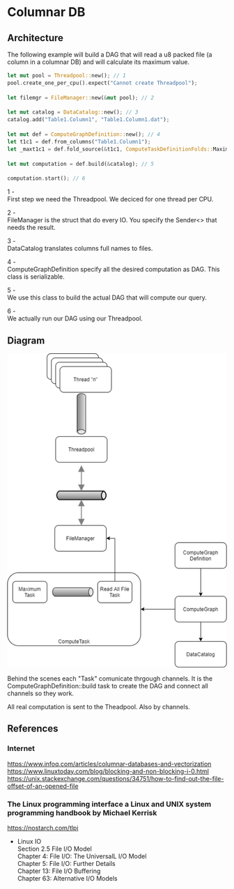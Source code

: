 # Columnar DB

## Architecture

The following example will build a DAG that will read a u8 packed file (a column in a columnar DB) and will calculate its maximum value.

```rust
let mut pool = Threadpool::new(); // 1
pool.create_one_per_cpu().expect("Cannot create Threadpool");

let filemgr = FileManager::new(&mut pool); // 2

let mut catalog = DataCatalog::new(); // 3
catalog.add("Table1.Column1", "Table1.Column1.dat");

let mut def = ComputeGraphDefinition::new(); // 4
let t1c1 = def.from_columns("Table1.Column1");
let _maxt1c1 = def.fold_source(&t1c1, ComputeTaskDefinitionFolds::Maximum);

let mut computation = def.build(&catalog); // 5

computation.start(); // 6
```

1 -   
First step we need the Threadpool. We deciced for one thread per CPU.

2 -  
FileManager is the struct that do every IO. You specify the Sender<> that needs the result.

3 -  
DataCatalog translates columns full names to files.

4 -  
ComputeGraphDefinition specify all the desired computation as DAG. This class is serializable.

5 -  
We use this class to build the actual DAG that will compute our query.

6 -  
We actually run our DAG using our Threadpool.

## Diagram

![](dbarchitecture.png)

Behind the scenes each "Task" comunicate thrgough channels. It is the ComputeGraphDefinition::build task to create the DAG and connect all channels so they work.

All real computation is sent to the Theadpool. Also by channels.

## References
### Internet
https://www.infoq.com/articles/columnar-databases-and-vectorization  
https://www.linuxtoday.com/blog/blocking-and-non-blocking-i-0.html  
https://unix.stackexchange.com/questions/34751/how-to-find-out-the-file-offset-of-an-opened-file  

### The Linux programming interface a Linux and UNIX system programming handbook by Michael Kerrisk
https://nostarch.com/tlpi  

- Linux IO  
Section 2.5 File I/O Model  
Chapter 4: File I/O: The UniversalL I/O Model  
Chapter 5: File I/O: Further Details  
Chapter 13: File I/O Buffering  
Chapter 63: Alternative I/O Models

